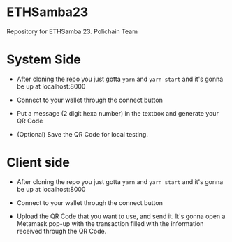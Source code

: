 # ETHSamba23
Repository for ETHSamba 23. Polichain Team

# System Side
 
 - After cloning the repo you just gotta `yarn` and `yarn start` and it's gonna be up at localhost:8000
 
 - Connect to your wallet through the connect button
 
 - Put a message (2 digit hexa number) in the textbox and generate your QR Code
 
 - (Optional) Save the QR Code for local testing.
 
 
 
 # Client side
 
 - After cloning the repo you just gotta `yarn` and `yarn start` and it's gonna be up at localhost:8000
 
 - Connect to your wallet through the connect button
 
 - Upload the QR Code that you want to use, and send it. It's gonna open a Metamask pop-up with the transaction filled with the information received through the QR Code.
